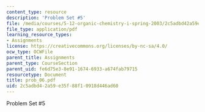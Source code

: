 ```yaml
---
content_type: resource
description: 'Problem Set #5'
file: /media/courses/5-12-organic-chemistry-i-spring-2003/2c5adbd42a59e35f88f10918d446ad60_prob_06.pdf
file_type: application/pdf
learning_resource_types:
- Assignments
license: https://creativecommons.org/licenses/by-nc-sa/4.0/
ocw_type: OCWFile
parent_title: Assignments
parent_type: CourseSection
parent_uid: fe6d75e3-8e91-1674-6933-a674fab79715
resourcetype: Document
title: prob_06.pdf
uid: 2c5adbd4-2a59-e35f-88f1-0918d446ad60
---
```

Problem Set #5